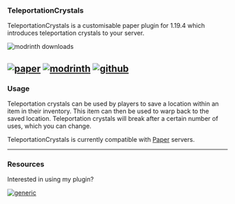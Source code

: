 ### TeleportationCrystals

TeleportationCrystals is a customisable paper plugin for 1.19.4 which introduces teleportation crystals to your server.

![modrinth downloads](https://img.shields.io/modrinth/dt/oTh4M5Qa?color=gree&label=downloads%20on%20modrinth&logo=modrinth)

[![paper](https://cdn.jsdelivr.net/npm/@intergrav/devins-badges@3/assets/cozy/supported/paper_64h.png)](https://papermc.io/)
[![modrinth](https://cdn.jsdelivr.net/npm/@intergrav/devins-badges@3/assets/cozy/available/modrinth_64h.png)](https://modrinth.com/plugin/teleportationcrystals)
[![github](https://cdn.jsdelivr.net/npm/@intergrav/devins-badges@3/assets/cozy/available/github_64h.png)](https://github.com/xP9nda/TeleportationCrystals)
----

### Usage
Teleportation crystals can be used by players to save a location within an item in their inventory. This item can then be used to warp back to the saved location.
Teleportation crystals will break after a certain number of uses, which you can change.

TeleportationCrystals is currently compatible with [Paper](https://papermc.io/) servers.

----

### Resources
Interested in using my plugin?

[![generic](https://cdn.jsdelivr.net/npm/@intergrav/devins-badges@3/assets/cozy/documentation/generic_64h.png)](https://github.com/xP9nda/TeleportationCrystals/wiki)
